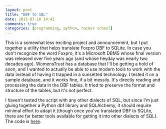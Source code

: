 ```yaml
---
layout: post
title: "DBF to SQL"
date: 2013-07-18 14:42
comments: true
categories: [programming, python, hacker school]
---
```


This is a somewhat less exciting project and announcement, but I put together a utility that helps translate Foxpro DBF to SQLite. In case you don't recognize the word Foxpro, it's a Microsoft DBMS whose final version was released over five years ago (and whose heyday was nearly two decades ago). WomensTrust has a database that I'll be getting a hold of soon, and I wanted to actually be able to use modern tools to work with the data instead of having it trapped in a sunsetted technology. I tested it on a sample database, and it works fine, if a bit messily. It's directly reading and processing the data in the DBF tables. It tried to preserve the format and structure of the tables, but it's not perfect.

I haven't tested the script with any other dialects of SQL, but since I'm just gluing together a Python dbf library and SQLAlchemy, it should require minimal effort to adapt it (though once you've translated DBF to SQLite, there are far better tools available for getting it into other dialects of SQL). The code is [here](https://github.com/j-wang/dbf_to_sql).